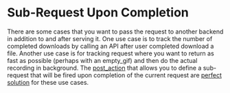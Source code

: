 # Sub-Request Upon Completion
There are some cases that you want to pass the request to another backend in addition to and after serving it. One use case is to track the number of completed downloads by calling an API after user completed download a file. Another use case is for tracking request where you want to return as fast as possible (perhaps with an empty_gif) and then do the actual recording in background. The [post_action](http://wiki.nginx.org/HttpCoreModule#post_action) that allows you to define a sub-request that will be fired upon completion of the current request are [perfect solution](http://mailman.nginx.org/pipermail/nginx/2008-April/004524.html) for these use cases.